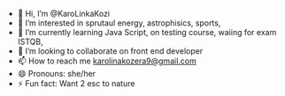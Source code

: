 - 👋 Hi, I’m @KaroLinkaKozi
- 👀 I’m interested in sprutaul energy, astrophisics, sports, 
- 🌱 I’m currently learning Java Script, on testing course, waiing for exam ISTQB, 
- 💞️ I’m looking to collaborate on front end developer
- 📫 How to reach me karolinakozera9@gmail.com
- 😄 Pronouns: she/her
- ⚡ Fun fact: Want 2 esc to nature 

<!---
KaroLinkaKozi/KaroLinkaKozi is a ✨ special ✨ repository because its `README.md` (this file) appears on your GitHub profile.
You can click the Preview link to take a look at your changes.
--->
